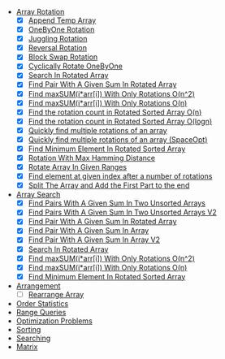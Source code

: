 * [Array Rotation](Rotation)
    - [x] [Append Temp Array](Rotation/AppendTempArray.py)
    - [x] [OneByOne Rotation](Rotation/OneByOne.py)
    - [x] [Juggling Rotation](Rotation/Juggling.py)
    - [x] [Reversal Rotation](Rotation/Reversal.py)
    - [x] [Block Swap Rotation](Rotation/BlockSwap.py)
    - [x] [Cyclically Rotate OneByOne](Rotation/Cyclically.py)
    - [x] [Search In Rotated Array](Rotation/SearchInRotated.py)
    - [x] [Find Pair With A Given Sum In Rotated Array](Rotation/PairWithGivenSumRotatedArr.py)
    - [x] [Find maxSUM(i*arr[i]) With Only Rotations O(n^2)](Rotation/MaxSumRotation.py)
    - [x] [Find maxSUM(i*arr[i]) With Only Rotations O(n)](Rotation/MaxSumRotationV2.py)
    - [x] [Find the rotation count in Rotated Sorted Array O(n)](Rotation/RotationCount.py)
    - [x] [Find the rotation count in Rotated Sorted Array O(logn)](Rotation/RotationCountV2.py)
    - [x] [Quickly find multiple rotations of an array](Rotation/MultipleRotations.py)
    - [x] [Quickly find multiple rotations of an array (SpaceOpt)](Rotation/MultipleRotationsV2.py)
    - [x] [Find Minimum Element In Rotated Sorted Array](Rotation/FindMinInRotatedSortedArr.py)
    - [x] [Rotation With Max Hamming Distance](Rotation/MaxHammingDistance.py)
    - [x] [Rotate Array In Given Ranges](Rotation/RotateInGivenRanges.py)
    - [x] [Find element at given index after a number of rotations](Rotation/FindAfterNRotations.py)
    - [x] [Split The Array and Add the First Part to the end](Rotation/SplitAndAppend.py)
* [Array Search](Search)
    - [x] [Find Pairs With A Given Sum In Two Unsorted Arrays](Search/PairsTwoUnsortedArraysV1.py)
    - [x] [Find Pairs With A Given Sum In Two Unsorted Arrays V2](Search/PairsTwoUnsortedArraysV2.py)
    - [x] [Find Pair With A Given Sum In Rotated Array](Rotation/PairWithGivenSumRotatedArr.py)
    - [x] [Find Pair With A Given Sum In Array](Search/PairWithSumV1.py)
    - [x] [Find Pair With A Given Sum In Array V2](Search/PairWithSumV2.py)
    - [x] [Search In Rotated Array](Rotation/SearchInRotated.py)
    - [x] [Find maxSUM(i*arr[i]) With Only Rotations O(n^2)](Rotation/MaxSumRotation.py)
    - [x] [Find maxSUM(i*arr[i]) With Only Rotations O(n)](Rotation/MaxSumRotationV2.py)
    - [x] [Find Minimum Element In Rotated Sorted Array](Rotation/FindMinInRotatedSortedArr.py)
* [Arrangement](Arrangement)
    - [ ] [Rearrange Array]()
* [Order Statistics]()
* [Range Queries]()
* [Optimization Problems]()
* [Sorting]()
* [Searching]()
* [Matrix]()